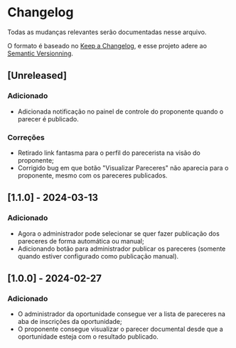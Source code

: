 # Changelog
Todas as mudanças relevantes serão documentadas nesse arquivo.

O formato é baseado no [Keep a Changelog](https://keepachangelog.com/pt-BR/1.1.0), e esse projeto adere ao [Semantic Versionning](https://semver.org/spec/v2.0.0.html).

## [Unreleased]
### Adicionado
- Adicionada notificação no painel de controle do proponente quando o parecer é publicado.
### Correções
- Retirado link fantasma para o perfil do parecerista na visão do proponente;
- Corrigido bug em que botão "Visualizar Pareceres" não aparecia para o proponente, mesmo com os pareceres publicados.

## [1.1.0] - 2024-03-13
### Adicionado
- Agora o administrador pode selecionar se quer fazer publicação dos pareceres de forma automática ou manual;
- Adicionando botão para administrador publicar os pareceres (somente quando estiver configurado como publicação manual).

## [1.0.0] - 2024-02-27
### Adicionado
- O administrador da oportunidade consegue ver a lista de pareceres na aba de inscrições da oportunidade;
- O proponente consegue visualizar o parecer documental desde que a oportunidade esteja com o resultado publicado.
